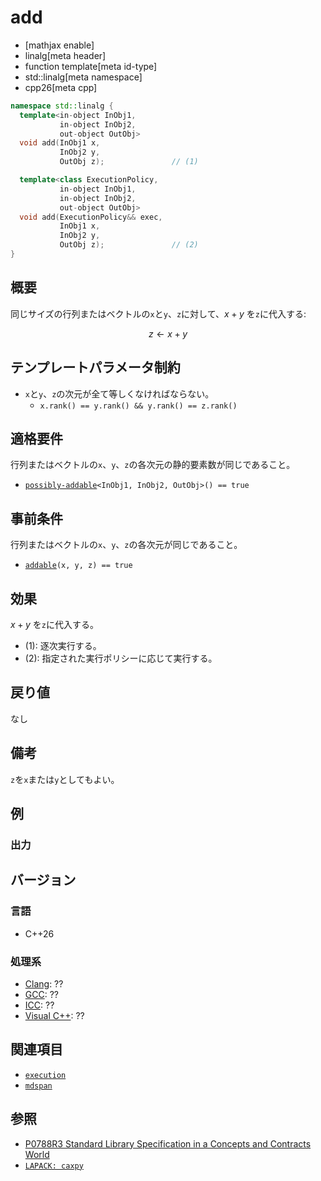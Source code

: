 # add

* [mathjax enable]
* linalg[meta header]
* function template[meta id-type]
* std::linalg[meta namespace]
* cpp26[meta cpp]


```cpp
namespace std::linalg {
  template<in-object InObj1,
           in-object InObj2,
           out-object OutObj>
  void add(InObj1 x,
           InObj2 y,
           OutObj z);               // (1)

  template<class ExecutionPolicy,
           in-object InObj1,
           in-object InObj2,
           out-object OutObj>
  void add(ExecutionPolicy&& exec,
           InObj1 x,
           InObj2 y,
           OutObj z);               // (2)
}
```


## 概要
同じサイズの行列またはベクトルの`x`と`y`、`z`に対して、$x + y$ を`z`に代入する:

$$
z \leftarrow x + y
$$


## テンプレートパラメータ制約
- `x`と`y`、`z`の次元が全て等しくなければならない。
    - `x.rank() == y.rank() && y.rank() == z.rank()`


## 適格要件
行列またはベクトルの`x`、`y`、`z`の各次元の静的要素数が同じであること。

- [`possibly-addable`](possibly-addable.md)`<InObj1, InObj2, OutObj>() == true`


## 事前条件
行列またはベクトルの`x`、`y`、`z`の各次元が同じであること。

- [`addable`](addable.md)`(x, y, z) == true`


## 効果
$x + y$ を`z`に代入する。

- (1): 逐次実行する。
- (2): 指定された実行ポリシーに応じて実行する。


## 戻り値
なし


## 備考
`z`を`x`または`y`としてもよい。


## 例


### 出力


## バージョン
### 言語
- C++26

### 処理系
- [Clang](/implementation.md#clang): ??
- [GCC](/implementation.md#gcc): ??
- [ICC](/implementation.md#icc): ??
- [Visual C++](/implementation.md#visual_cpp): ??


## 関連項目
- [`execution`](/reference/execution.md)
- [`mdspan`](/reference/mdspan.md)


## 参照
- [P0788R3 Standard Library Specification in a Concepts and Contracts World](http://www.open-std.org/jtc1/sc22/wg21/docs/papers/2018/p0788r3.pdf)
- [`LAPACK: caxpy`](https://netlib.org/lapack/explore-html/d5/d4b/group__axpy_ga0b7bac1f4d42514074a48f14f5f9caa0.html#ga0b7bac1f4d42514074a48f14f5f9caa0)

